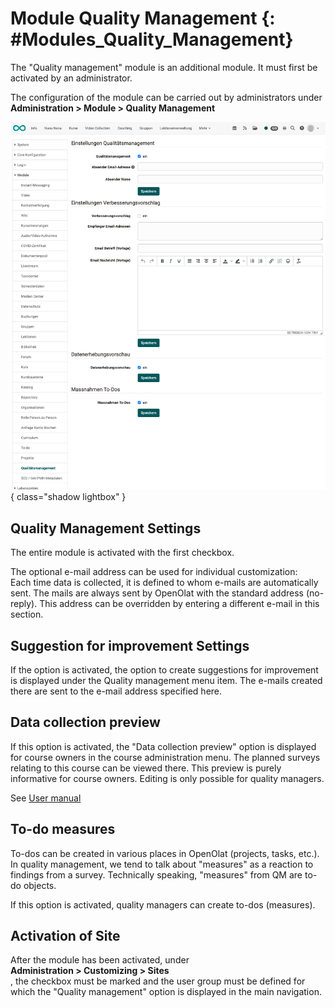 # Module Quality Management {: #Modules_Quality_Management}

The "Quality management" module is an additional module.
It must first be activated by an administrator.

The configuration of the module can be carried out by administrators under<br>
**Administration > Module > Quality Management**

![modules_quality_management_v1_de.png](assets/modules_quality_management_v1_de.png){ class="shadow lightbox" }

## Quality Management Settings

The entire module is activated with the first checkbox.

The optional e-mail address can be used for individual customization:<br>
Each time data is collected, it is defined to whom e-mails are automatically sent.
The mails are always sent by OpenOlat with the standard address (no-reply).
This address can be overridden by entering a different e-mail in this section.

## Suggestion for improvement Settings

If the option is activated, the option to create suggestions for improvement is displayed under the Quality management menu item. The e-mails created there are sent to the e-mail address specified here.

## Data collection preview

If this option is activated, the "Data collection preview" option is displayed for course owners in the course administration menu. The planned surveys relating to this course can be viewed there. This preview is purely informative for course owners. Editing is only possible for quality managers.

See [User manual](../../manual_user/learningresources/Data_Collection_Previews.md)

## To-do measures

To-dos can be created in various places in OpenOlat (projects, tasks, etc.). In quality management, we tend to talk about "measures" as a reaction to findings from a survey. Technically speaking, "measures" from QM are to-do objects.

If this option is activated, quality managers can create to-dos (measures).

## Activation of Site

After the module has been activated, under<br>
**Administration > Customizing > Sites**<br>, the checkbox must be marked and the user group must be defined for which the "Quality management" option is displayed in the main navigation.